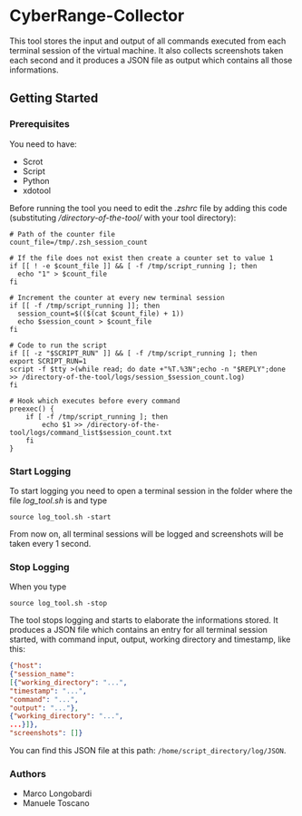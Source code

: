 # CyberRange-Collector
This tool stores the input and output of all commands executed from each terminal session of the virtual machine. It also collects screenshots taken each  second and it produces a JSON file as output which contains all those informations. 

## Getting Started
### Prerequisites
You need to have: 
* Scrot
* Script
* Python
* xdotool

Before running the tool you need to edit the *.zshrc* file by adding this code (substituting */directory-of-the-tool/* with your tool directory):
```shell
# Path of the counter file
count_file=/tmp/.zsh_session_count

# If the file does not exist then create a counter set to value 1
if [[ ! -e $count_file ]] && [ -f /tmp/script_running ]; then
  echo "1" > $count_file
fi

# Increment the counter at every new terminal session
if [[ -f /tmp/script_running ]]; then
  session_count=$(($(cat $count_file) + 1))
  echo $session_count > $count_file
fi

# Code to run the script 
if [[ -z "$SCRIPT_RUN" ]] && [ -f /tmp/script_running ]; then
export SCRIPT_RUN=1
script -f $tty >(while read; do date +"%T.%3N";echo -n "$REPLY";done >> /directory-of-the-tool/logs/session_$session_count.log)
fi

# Hook which executes before every command 
preexec() {
    if [ -f /tmp/script_running ]; then
        echo $1 >> /directory-of-the-tool/logs/command_list$session_count.txt
    fi
}
```
### Start Logging
To start logging you need to open a terminal session in the folder where the file *log_tool.sh* is and type
```shell
source log_tool.sh -start
```
From now on, all terminal sessions will be logged and screenshots will be taken every 1 second. 
### Stop Logging
When you type
```shell
source log_tool.sh -stop
```
The tool stops logging and starts to elaborate the informations stored. It produces a JSON file which contains an entry for all terminal session started, with command input, output, working directory and timestamp, like this:
```JSON
{"host": 
{"session_name": 
[{"working_directory": "...",
"timestamp": "...",
"command": "...", 
"output": "..."}, 
{"working_directory": "...",
...}]}, 
"screenshots": []}
```
You can find this JSON file at this path: `/home/script_directory/log/JSON`.
### Authors
* Marco Longobardi
* Manuele Toscano

